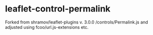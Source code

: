 # leaflet-control-permalink
Forked from shramov/leaflet-plugins v. 3.0.0 /controls/Permalink.js and adjusted using fcoo/url.js-extensions etc.
